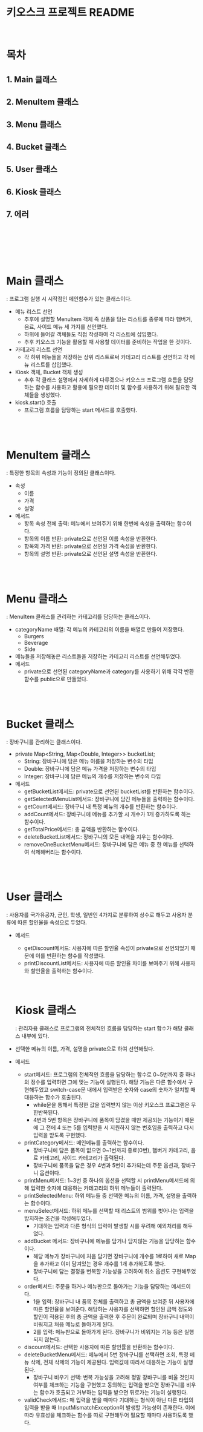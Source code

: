# 키오스크 프로젝트 README<br><br>
# 목차
## 1. Main 클래스

## 2. MenuItem 클래스

## 3. Menu 클래스

## 4. Bucket 클래스

## 5. User 클래스

## 6. Kiosk 클래스

## 7. 에러<br><br><br>

<br>
<br>

Main 클래스<br>
===
: 프로그램 실행 시 시작점인 메인함수가 있는 클래스이다.
- 메뉴 리스트 선언
    - 추후에 설명할 MenuItem 객체 즉 상품을 담는 리스트를 종류에 따라 햄버거, 음료, 사이드 메뉴 세 가지를 선언했다.
    - 하위에 들어갈 객체들도 직접 작성하여 각 리스트에 삽입했다. 
    - 추후 키오스크 기능을 활용할 때 사용할 데이터를 준비하는 작업을 한 것이다.
- 카테고리 리스트 선언
    - 각 하위 메뉴들을 저장하는 상위 리스트로써 카테고리 리스트를 선언하고 각 메뉴 리스트를 삽입했다.
- Kiosk 객체, Bucket 객체 생성
    - 추후 각 클래스 설명에서 자세하게 다루겠으나 키오스크 프로그램 흐름을 담당하는 함수를 사용하고 활용에 필요한 데이터 및 함수를 사용하기 위해 필요한 객체들을 생성했다.
- kiosk.start() 호출
    - 프로그램 흐름을 담당하는 start 메서드를 호출했다.
<br>
<br>

MenuItem 클래스<br>
===
: 특정한 항목의 속성과 기능이 정의된 클래스이다.
- 속성
  - 이름
  - 가격
  - 설명
- 메서드
  - 항목 속성 전체 출력: 메뉴에서 보여주기 위해 한번에 속성을 출력하는 함수이다.
  - 항목의 이름 반환: private으로 선언된 이름 속성을 반환한다.
  - 항목의 가격 반환: private으로 선언된 가격 속성을 반환한다.
  - 항목의 설명 반환: private으로 선언된 설명 속성을 반환한다.
<br>
<br>

Menu 클래스<br>
===
: MenuItem 클래스를 관리하는 카테고리를 담당하는 클래스이다.
- categoryName 배열: 각 메뉴의 카테고리의 이름을 배열로 만들어 저장했다.
  - Burgers
  - Beverage
  - Side
- 메뉴들을 저장해놓은 리스트들을 저장하는 카테고리 리스트를 선언해두었다.
- 메서드
  - private으로 선언된 categoryName과 category를 사용하기 위해 각각 반환 함수를 public으로 만들었다.
<br>
<br>

Bucket 클래스<br>
===
: 장바구니를 관리하는 클래스이다.
- private Map<String, Map<Double, Integer>> bucketList;
  - String: 장바구니에 담은 메뉴 이름을 저장하는 변수의 타입
  - Double: 장바구니에 담은 메뉴 가격을 저장하는 변수의 타입
  - Integer: 장바구니에 담은 메뉴의 개수를 저장하는 변수의 타입
- 메서드
  - getBucketList메서드: private으로 선언된 bucketList를 반환하는 함수이다.
  - getSelectedMenuList메서드: 장바구니에 담긴 메뉴들을 출력하는 함수이다.
  - getCount메서드: 장바구니 내 특정 메뉴의 개수를 반환하는 함수이다.
  - addCount메서드: 장바구니에 메뉴를 추가할 시 개수가 1개 증가하도록 하는 함수이다.
  - getTotalPrice메서드: 총 금액을 반환하는 함수이다.
  - deleteBucketList메서드: 장바구니의 모든 내역을 지우는 함수이다.
  - removeOneBucketMenu메서드: 장바구니에 담은 메뉴 중 한 메뉴를 선택하여 삭제해버리는 함수이다.
<br>
<br>

User 클래스<br>
===
: 사용자를 국가유공자, 군인, 학생, 일반인 4가지로 분류하여 상수로 해두고 사용자 분류에 따른 할인율을 속성으로 두었다.
- 메서드
  - getDiscount메서드: 사용자에 따른 할인율 속성이 private으로 선언되었기 때문에 이를 반환하는 함수를 작성했다.
  - printDiscountList메서드: 사용자에 따른 할인율 차이를 보여주기 위해 사용자와 할인율을 출력하는 함수이다.
  <br>
  <br>

  Kiosk 클래스<br>
  ===
  : 관리자용 클래스로 프로그램의 전체적인 흐름을 담당하는 start 함수가 해당 클래스 내부에 있다.
- 선택한 메뉴의 이름, 가격, 설명을 private으로 하여 선언해뒀다.
- 메서드
  - start메서드: 프로그램의 전체적인 흐름을 담당하는 함수로 0~5번까지 중 하나의 정수를 입력하면 그에 맞는 기능이 실행된다. 해당 기능은 다른 함수에서 구현해두었고 switch-case문 내에서 입력받은 숫자와 case의 숫자가 일치할 때 대응하는 함수가 호출된다.
    - while문을 통해서 특정한 값을 입력받지 않는 이상 키오스크 프로그램은 무한반복된다.
    - 4번과 5번 항목은 장바구니에 품목이 담겼을 때만 제공되는 기능이기 때문에 그 전에 4 또는 5를 입력받을 시 지원하지 않는 번호임을 출력하고 다시 입력을 받도록 구현했다.
  - printCategory메서드: 메인메뉴를 출력하는 함수이다.
    - 장바구니에 담은 품목이 없으면 0~1번까지 종료(0번), 햄버거 카테고리, 음료 카테고리, 사이드 카테고리가 출력된다.
    - 장바구니에 품목을 담은 경우 4번과 5번이 추가되는데 주문 옵션과, 장바구니 옵션이다.
  - printMenu메서드: 1~3번 중 하나의 옵션을 선택할 시 printMenu메서드에 의해 입력한 숫자에 대응하는 카테고리의 하위 메뉴들이 출력된다.
  - printSelectedMenu: 하위 메뉴들 중 선택한 메뉴의 이름, 가격, 설명을 출력하는 함수이다.
  - menuSelect메서드: 하위 메뉴를 선택할 때 리스트의 범위를 벗어나는 입력을 방지하는 조건을 작성해두었다.
    - 기대하는 입력과 다른 형식의 입력이 발생할 시를 우려해 예외처리를 해두었다.
  - addBucket 메서드: 장바구니에 메뉴를 담거나 담지않는 기능을 담당하는 함수이다.
    - 해당 메뉴가 장바구니에 처음 담기면 장바구니에 개수를 1로하여 새로 Map을 추가하고 이미 담겨있는 경우 개수를 1개 추가하도록 했다. 
    - 장바구니에 담는 결정을 번복할 가능성을 고려하여 취소 옵션도 구현해두었다.
  - order메서드: 주문을 하거나 메뉴판으로 돌아가는 기능을 담당하는 메서드이다.
    - 1을 입력: 장바구니 내 품목 전체를 출력하고 총 금액을 보여준 뒤 사용자에 따른 할인율을 보여준다. 해당하는 사용자를 선택하면 할인된 금액 정도와 할인이 적용된 후의 총 금액을 출력한 후 주문이 완료되며 장바구니 내역이 비워지고 처음 메뉴로 돌아가게 된다.
    - 2를 입력: 메뉴판으로 돌아가게 된다. 장바구니가 비워지는 기능 등은 실행되지 않는다.
  - discount메서드: 선택한 사용자에 따른 할인률을 반환하는 함수이다.
  - deleteBucketMenu메서드: 메뉴에서 5번 장바구니를 선택하면 조회, 특정 메뉴 삭제, 전체 삭제의 기능이 제공된다. 입력값에 따라서 대응하는 기능이 실행된다. 
    - 장바구니 비우기 선택: 번복 가능성을 고려해 정말 장바구니를 비울 것인지 여부를 체크하는 기능을 구현했고 동의하는 입력을 받으면 장바구니를 비우는 함수가 호출되고 거부하는 입력을 받으면 뒤로가는 기능이 실행된다. 
  - validCheck메서드: 매 입력을 받을 때마다 기대하는 형식이 아닌 다른 타입의 입력을 받을 때 InputMismatchException이 발생할 가능성이 존재한다. 이에 따라 유효성을 체크하는 함수를 따로 구현해두어 필요할 때마다 사용하도록 했다.
